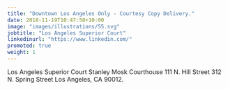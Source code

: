 ```yaml
---
title: "Downtown Los Angeles Only - Courtesy Copy Delivery."
date: 2018-11-19T10:47:58+10:00
image: "images/illustrations/55.svg"
jobtitle: "Los Angeles Superior Court"
linkedinurl: "https://www.linkedin.com/"
promoted: true
weight: 1
---
```


Los Angeles Superior Court Stanley Mosk Courthouse
111 N. Hill Street 312 N. Spring Street Los Angeles, CA 90012.
